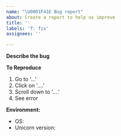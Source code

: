 ```yaml
---
name: "\U0001F41E Bug report"
about: Create a report to help us improve
title: ''
labels: 'T: fix'
assignees: ''

---
```


<!--
Thanks for taking the time to file an issue!
Please select the component label (C: abc) this bug is related to from the right.
-->

**Describe the bug**
<!-- A clear and concise description of what the bug is -->



**To Reproduce**
<!-- Steps to reproduce the behavior -->
1. Go to '...'
2. Click on '....'
3. Scroll down to '....'
4. See error


<!-- If applicable, add screenshots to help explain your problem
**Screenshots**

| Description 1  | Description 2  |
| :------------: | :------------: |
| <screenshot 1> | <screenshot 2> |
-->

**Environment:**
<!-- Please complete the following information -->
 - OS:  <!-- e.g. Windows 10 Home 1809 -->
 - Unicorn version:  <!-- e.g. 1.0.0 -->
